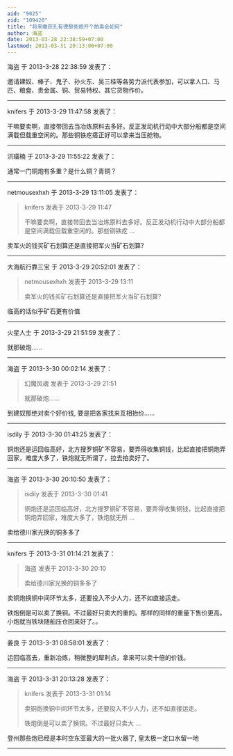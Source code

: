 ```yaml
---
aid: "9025"
zid: "109420"
title: "将来缴获孔有德那些炮开个拍卖会如何"
author: 海盗
date: 2013-03-28 22:38:59+07:00
lastmod: 2013-03-31 20:13:00+07:00
---
```


海盗 于 2013-3-28 22:38:59 发表了：

邀请建奴、棒子、鬼子、孙火东、吴三桂等各势力派代表参加，可以拿人口、马匹、粮食、贵金属、铜、贸易特权、其它货物作价。

---

knifers 于 2013-3-29 11:47:58 发表了：

干嘛要卖啊，直接带回去当冶炼原料去多好。反正发动机行动中大部分船都是空间满载但载重空闲的。那些铜铁疙瘩正好可以拿来当压舱物。

---

洪璜楠 于 2013-3-29 11:55:22 发表了：

通常一门铜炮有多重？是什么铜？青铜？

---

netmousexhxh 于 2013-3-29 13:11:05 发表了：

> knifers 发表于 2013-3-29 11:47
>
> 干嘛要卖啊，直接带回去当冶炼原料去多好。反正发动机行动中大部分船都是空间满载但载重空闲的。那些铜铁疙 ...

卖军火的钱买矿石划算还是直接把军火当矿石划算?

---

大海航行靠三宝 于 2013-3-29 20:52:01 发表了：

> netmousexhxh 发表于 2013-3-29 13:11
>
> 卖军火的钱买矿石划算还是直接把军火当矿石划算?

临高的话似乎矿石更有价值

---

火星人士 于 2013-3-29 21:51:59 发表了：

就那破炮……

---

海盗 于 2013-3-30 00:02:14 发表了：

> 幻魔风魂 发表于 2013-3-29 21:51
>
> 就那破炮……

到建奴那绝对卖个好价钱, 要是把各家找来互相抬价……

---

isdily 于 2013-3-30 01:41:25 发表了：

铜炮还是运回临高好，北方搜罗铜矿不容易，要弄得收集铜钱，比起直接把铜炮弄回家，难度大多了，铁炮就无所谓了，拉去拍卖好了。

---

海盗 于 2013-3-30 20:10:50 发表了：

> isdily 发表于 2013-3-30 01:41
>
> 铜炮还是运回临高好，北方搜罗铜矿不容易，要弄得收集铜钱，比起直接把铜炮弄回家，难度大多了，铁炮就无所 ...

卖给德川家光换的铜多多了

---

knifers 于 2013-3-31 01:14:21 发表了：

> 海盗 发表于 2013-3-30 20:10
>
> 卖给德川家光换的铜多多了

卖铜炮换铜中间环节太多，还要投入不少人力，还不如直接运走。

铁炮倒是可以卖了换铜。不过最好只卖大的重的。那样的同样的重量下售价更高。小炮就当铁块随船压仓回来好了。。

---

姜良 于 2013-3-31 08:58:01 发表了：

运回临高去，重新冶炼，稍微整的犀利点，拿来可以卖十倍的价钱。

---

海盗 于 2013-3-31 20:13:28 发表了：

> knifers 发表于 2013-3-31 01:14
>
> 卖铜炮换铜中间环节太多，还要投入不少人力，还不如直接运走。
>
> 铁炮倒是可以卖了换铜。不过最好只卖大 ...

登州那些炮已经是本时空东亚最大的一批火器了, 皇太极一定口水留一地

---
